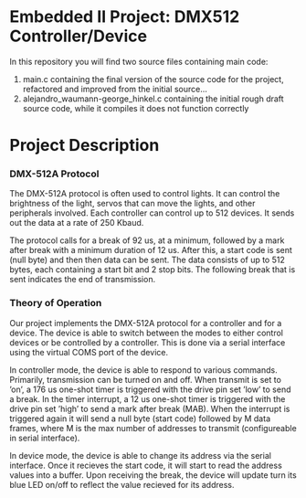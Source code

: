 # Embedded II Project: DMX512 Controller/Device

In this repository you will find two source files containing main code:
1) main.c
	containing the final version of the source code for the project, refactored and improved from the initial 	source...
2) alejandro\_waumann-george\_hinkel.c
	containing the initial rough draft source code, while it compiles it does not function correctly
	
# Project Description

### DMX-512A Protocol
The DMX-512A protocol is often used to control lights. It can control the brightness of the light, servos that can move the lights, and other peripherals involved. Each controller can control up to 512 devices. It sends out the data at a rate of 250 Kbaud.

The protocol calls for a break of 92 us, at a minimum, followed by a mark after break with a minimum duration of 12 us. After this, a start code is sent (null byte) and then then data can be sent. The data consists of up to 512 bytes, each containing a start bit and 2 stop bits. The following break that is sent indicates the end of transmission.

### Theory of Operation
Our project implements the DMX-512A protocol for a controller and for a device. The device is able to switch between the modes to either control devices or be controlled by a controller. This is done via a serial interface using the virtual COMS port of the device.

In controller mode, the device is able to respond to various commands. Primarily, transmission can be turned on and off. When transmit is set to ’on’, a 176 us one-shot timer is triggered with the drive pin set ’low’ to send a break. In the timer interrupt, a 12 us one-shot timer is triggered with the drive pin set ’high’ to send a mark after break (MAB). When the interrupt is triggered again it will send a null byte (start code) followed by M data frames, where M is the max number of addresses to transmit (configureable in serial interface).

In device mode, the device is able to change its address via the serial interface. Once it recieves the start code, it will start to read the address values into a buffer. Upon receiving the break, the device will update turn its blue LED on/off to reflect the value recieved for its address.
